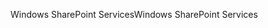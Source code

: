 <span data-ttu-id="49c16-101">Windows SharePoint Services</span><span class="sxs-lookup"><span data-stu-id="49c16-101">Windows SharePoint Services</span></span>